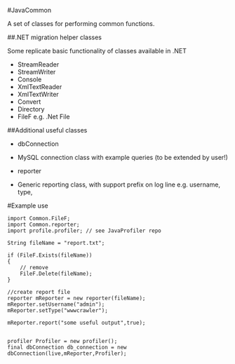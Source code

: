 #JavaCommon

A set of classes for performing common functions.

##.NET migration helper classes

Some replicate basic functionality of classes available in .NET 
- StreamReader
- StreamWriter 
- Console
- XmlTextReader
- XmlTextWriter
- Convert
- Directory
- FileF e.g. .Net File

##Additional useful classes
- dbConnection
 * MySQL connection class with example queries (to be extended by user!)
- reporter
 * Generic reporting class, with support prefix on log line e.g. username, type, 


#Example use
```
import Common.FileF;
import Common.reporter;
import profile.profiler; // see JavaProfiler repo

String fileName = "report.txt";

if (FileF.Exists(fileName))
{
    // remove
    FileF.Delete(fileName);
}

//create report file
reporter mReporter = new reporter(fileName);
mReporter.setUsername("admin");
mReporter.setType("wwwcrawler");

mReporter.report("some useful output",true);


profiler Profiler = new profiler();
final dbConnection db_connection = new dbConnection(live,mReporter,Profiler);
        
```

